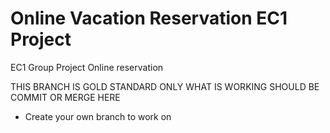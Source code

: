 # Online Vacation Reservation EC1 Project
EC1 Group Project Online reservation


THIS BRANCH IS GOLD STANDARD ONLY WHAT IS WORKING SHOULD BE COMMIT OR MERGE HERE

- Create your own branch to work on
